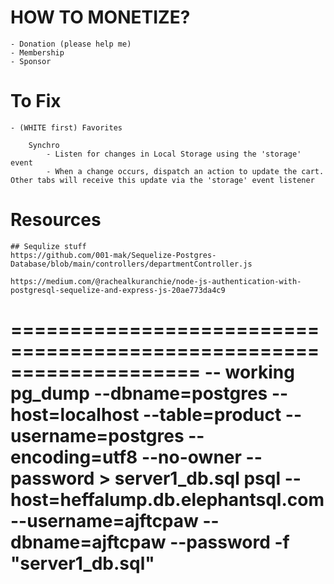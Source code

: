# HOW TO MONETIZE?
    - Donation (please help me)
    - Membership 
    - Sponsor

# To Fix
    - (WHITE first) Favorites

        Synchro
            - Listen for changes in Local Storage using the 'storage' event
            - When a change occurs, dispatch an action to update the cart. Other tabs will receive this update via the 'storage' event listener

# Resources
    ## Sequlize stuff
    https://github.com/001-mak/Sequelize-Postgres-Database/blob/main/controllers/departmentController.js

    https://medium.com/@rachealkuranchie/node-js-authentication-with-postgresql-sequelize-and-express-js-20ae773da4c9



====================================================================
-- working 
pg_dump --dbname=postgres --host=localhost --table=product --username=postgres --encoding=utf8 --no-owner  --password > server1_db.sql
psql --host=heffalump.db.elephantsql.com --username=ajftcpaw --dbname=ajftcpaw --password -f "server1_db.sql"
====================================================================

